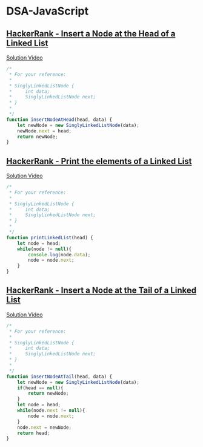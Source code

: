 # DSA-JavaScript
## [HackerRank - Insert a Node at the Head of a Linked List](https://www.hackerrank.com/challenges/insert-a-node-at-the-head-of-a-linked-list/problem)
[Solution Video](https://youtu.be/wocju7rE2Fk)
~~~javaScript
/*
 * For your reference:
 *
 * SinglyLinkedListNode {
 *     int data;
 *     SinglyLinkedListNode next;
 * }
 *
 */
function insertNodeAtHead(head, data) {
    let newNode = new SinglyLinkedListNode(data);
    newNode.next = head;
    return newNode;
}
~~~

## [HackerRank - Print the elements of a Linked List](https://www.hackerrank.com/challenges/print-the-elements-of-a-linked-list/problem)
[Solution Video](https://youtu.be/oXfM-wtPQN0)
~~~javaScript
/*
 * For your reference:
 *
 * SinglyLinkedListNode {
 *     int data;
 *     SinglyLinkedListNode next;
 * }
 *
 */
function printLinkedList(head) {
    let node = head;
    while(node != null){
        console.log(node.data);
        node = node.next;
    }
}
~~~
## [HackerRank - Insert a Node at the Tail of a Linked List](https://www.hackerrank.com/challenges/insert-a-node-at-the-tail-of-a-linked-list/problem)
[Solution Video](https://youtu.be/EChRslq9mgI)
~~~javaScript
/*
 * For your reference:
 *
 * SinglyLinkedListNode {
 *     int data;
 *     SinglyLinkedListNode next;
 * }
 *
 */
function insertNodeAtTail(head, data) {
    let newNode = new SinglyLinkedListNode(data);
    if(head == null){
        return newNode;
    }
    let node = head;
    while(node.next != null){
        node = node.next;
    }
    node.next = newNode;
    return head;
}

~~~
